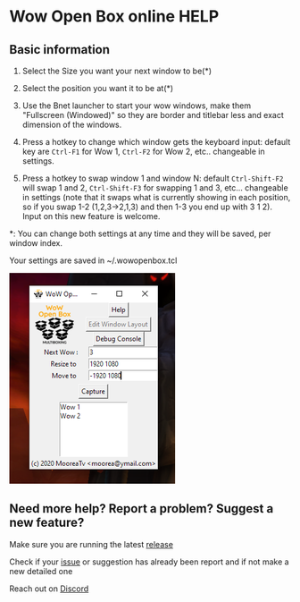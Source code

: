 # Wow Open Box online HELP

## Basic information

1. Select the Size you want your next window to be(*)

1. Select the position you want it to be at(*)

1. Use the Bnet launcher to start your wow windows, make them "Fullscreen (Windowed)" so they are border and titlebar less and exact dimension of the windows.

1. Press a hotkey to change which window gets the keyboard input: default key are `Ctrl-F1` for Wow 1, `Ctrl-F2` for Wow 2, etc.. changeable in settings.

1. Press a hotkey to swap window 1 and window N: default `Ctrl-Shift-F2` will swap 1 and 2,  `Ctrl-Shift-F3` for swapping 1 and 3, etc... changeable in settings (note that it swaps what is currently showing in each position, so if you swap 1-2 (1,2,3->2,1,3) and then 1-3 you end up with 3 1 2). Input on this new feature is welcome. 

*: You can change both settings at any time and they will be saved, per window index.

Your settings are saved in ~/.wowopenbox.tcl

![ScreenShot](sshot1.png)

## Need more help? Report a problem? Suggest a new feature?

Make sure you are running the latest [release](https://github.com/WowOpenBox/WowOpenBox/releases)

Check if your [issue](https://github.com/WowOpenBox/WowOpenBox/issues/) or suggestion has already been report and if not make a new detailed one

Reach out on [Discord](https://discord.gg/SMGvEeb)
